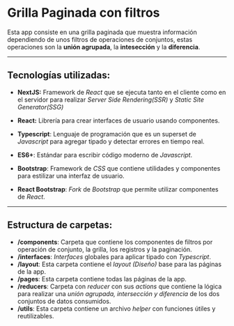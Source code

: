 # Grilla Paginada con filtros

Esta app consiste en una grilla paginada que muestra información dependiendo de unos filtros de operaciones de conjuntos, estas operaciones son la __unión agrupada__, la __intesección__ y la __diferencia__.

---


## Tecnologías utilizadas:

- __NextJS:__ Framework de _React_ que se ejecuta tanto en el cliente como en el servidor para realizar _Server Side Rendering(SSR)_ y _Static Site Generator(SSG)_

- __React:__ Librería para crear interfaces de usuario usando componentes.

- __Typescript__: Lenguaje de programación que es un superset de _Javascript_ para agregar tipado y detectar errores en tiempo real.

- __ES6+__: Estándar para escribir código moderno de _Javascript_.

- __Bootstrap__: Framework de _CSS_ que contiene utilidades y componentes para estilizar una interfaz de usuario.

- __React Bootstrap__: _Fork_ de _Bootstrap_ que permite utilizar componentes de _React_.

---

## Estructura de carpetas:

- __/components__: Carpeta que contiene los componentes de filtros por operación de conjunto, la grilla, los registros y la paginación.
- __/interfaces__: _Interfaces_ globales para aplicar tipado con _Typescript_.
- __/layout__: Esta carpeta contiene el _layout (Diseño)_ base para las páginas de la app.
- __/pages__: Esta carpeta contiene todas las páginas de la app.
- __/reducers__: Carpeta con _reducer_ con sus _actions_ que contiene la lógica para realizar una _unión agrupada, intersección y diferencia_ de los dos conjuntos de datos consumidos.
- __/utils__: Esta carpeta contiene un archivo _helper_ con funciones útiles y reutilizables.